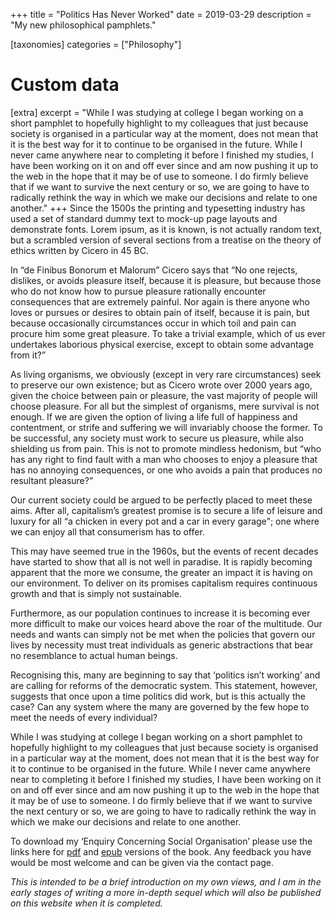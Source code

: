 +++
title = "Politics Has Never Worked"
date = 2019-03-29
description = "My new philosophical pamphlets."

[taxonomies]
categories = ["Philosophy"]

# Custom data
[extra]
excerpt = "While I was studying at college I began working on a short pamphlet to hopefully highlight to my colleagues that just because society is organised in a particular way at the moment, does not mean that it is the best way for it to continue to be organised in the future. While I never came anywhere near to completing it before I finished my studies, I have been working on it on and off ever since and am now pushing it up to the web in the hope that it may be of use to someone. I do firmly believe that if we want to survive the next century or so, we are going to have to radically rethink the way in which we make our decisions and relate to one another."
+++
Since the 1500s the printing and typesetting industry has used a set of standard dummy text to mock-up page layouts and demonstrate fonts. Lorem ipsum, as it is known, is not actually random text, but a scrambled version of several sections from a treatise on the theory of ethics written by Cicero in 45 BC.

In “de Finibus Bonorum et Malorum” Cicero says that <q>No one rejects, dislikes, or avoids pleasure itself, because it is pleasure, but because those who do not know how to pursue pleasure rationally encounter consequences that are extremely painful. Nor again is there anyone who loves or pursues or desires to obtain pain of itself, because it is pain, but because occasionally circumstances occur in which toil and pain can procure him some great pleasure. To take a trivial example, which of us ever undertakes laborious physical exercise, except to obtain some advantage from it?</q>

As living organisms, we obviously (except in very rare circumstances) seek to preserve our own existence; but as Cicero wrote over 2000 years ago, given the choice between pain or pleasure, the vast majority of people will choose pleasure. For all but the simplest of organisms, mere survival is not enough. If we are given the option of living a life full of happiness and contentment, or strife and suffering we will invariably choose the former. To be successful, any society must work to secure us pleasure, while also shielding us from pain. This is not to promote mindless hedonism, but <q>who has any right to find fault with a man who chooses to enjoy a pleasure that has no annoying consequences, or one who avoids a pain that produces no resultant pleasure?</q>

Our current society could be argued to be perfectly placed to meet these aims. After all, capitalism’s greatest promise is to secure a life of leisure and luxury for all <q>a chicken in every pot and a car in every garage</q>; one where we can enjoy all that consumerism has to offer.

This may have seemed true in the 1960s, but the events of recent decades have started to show that all is not well in paradise. It is rapidly becoming apparent that the more we consume, the greater an impact it is having on our environment. To deliver on its promises capitalism requires continuous growth and that is simply not sustainable.

Furthermore, as our population continues to increase it is becoming ever more difficult to make our voices heard above the roar of the multitude. Our needs and wants can simply not be met when the policies that govern our lives by necessity must treat individuals as generic abstractions that bear no resemblance to actual human beings.

Recognising this, many are beginning to say that ‘politics isn’t working’ and are calling for reforms of the democratic system. This statement, however, suggests that once upon a time politics did work, but is this actually the case? Can any system where the many are governed by the few hope to meet the needs of every individual?

While I was studying at college I began working on a short pamphlet to hopefully highlight to my colleagues that just because society is organised in a particular way at the moment, does not mean that it is the best way for it to continue to be organised in the future. While I never came anywhere near to completing it before I finished my studies, I have been working on it on and off ever since and am now pushing it up to the web in the hope that it may be of use to someone. I do firmly believe that if we want to survive the next century or so, we are going to have to radically rethink the way in which we make our decisions and relate to one another.

To download my ‘Enquiry Concerning Social Organisation’ please use the links here for <a rel="noreferrer noopener" aria-label="pdf (opens in a new tab)" href="https://pinopticon.net/wp-content/uploads/2019/03/An-Enquiry.pdf" target="_blank">pdf</a> and <a href="https://pinopticon.net/wp-content/uploads/2019/03/An-Enquiry.epub">epub</a> versions of the book. Any feedback you have would be most welcome and can be given via the contact page.

*This is intended to be a brief introduction on my own views, and I am in the early stages of writing a more in-depth sequel which will also be published on this website when it is completed.*